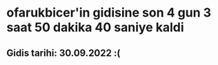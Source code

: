 # ofarukbicer'in gidisine son 4 gun 3 saat 50 dakika 40 saniye kaldi

## Gidis tarihi: 30.09.2022 :(